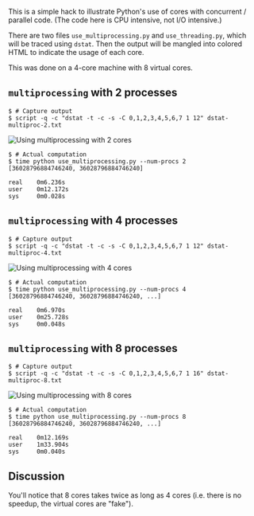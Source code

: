 This is a simple hack to illustrate Python's use of cores
with concurrent / parallel code. (The code here is CPU
intensive, not I/O intensive.)

There are two files `use_multiprocessing.py` and
`use_threading.py`, which will be traced using `dstat`. Then
the output will be mangled into colored HTML to indicate the
usage of each core.

This was done on a 4-core machine with 8 virtual cores.

## `multiprocessing` with 2 processes

```
$ # Capture output
$ script -q -c "dstat -t -c -s -C 0,1,2,3,4,5,6,7 1 12" dstat-multiproc-2.txt
```

![Using multiprocessing with 2 cores][multiproc2]

```
$ # Actual computation
$ time python use_multiprocessing.py --num-procs 2
[36028796884746240, 36028796884746240]

real    0m6.236s
user    0m12.172s
sys     0m0.028s
```

[multiproc2]: https://gist.githubusercontent.com/dhermes/9c92cb6468ed39c51213b5e0a6176fb4/raw/dstat-multiproc-2.png

## `multiprocessing` with 4 processes

```
$ # Capture output
$ script -q -c "dstat -t -c -s -C 0,1,2,3,4,5,6,7 1 12" dstat-multiproc-4.txt
```

![Using multiprocessing with 4 cores][multiproc4]

```
$ # Actual computation
$ time python use_multiprocessing.py --num-procs 4
[36028796884746240, 36028796884746240, ...]

real    0m6.970s
user    0m25.728s
sys     0m0.048s
```

[multiproc4]: https://gist.githubusercontent.com/dhermes/9c92cb6468ed39c51213b5e0a6176fb4/raw/dstat-multiproc-4.png

## `multiprocessing` with 8 processes

```
$ # Capture output
$ script -q -c "dstat -t -c -s -C 0,1,2,3,4,5,6,7 1 16" dstat-multiproc-8.txt
```

![Using multiprocessing with 8 cores][multiproc8]

```
$ # Actual computation
$ time python use_multiprocessing.py --num-procs 8
[36028796884746240, 36028796884746240, ...]

real    0m12.169s
user    1m33.904s
sys     0m0.040s
```

[multiproc8]: https://gist.githubusercontent.com/dhermes/9c92cb6468ed39c51213b5e0a6176fb4/raw/dstat-multiproc-8.png

## Discussion

You'll notice that 8 cores takes twice as long as 4 cores (i.e. there is no
speedup, the virtual cores are "fake").
